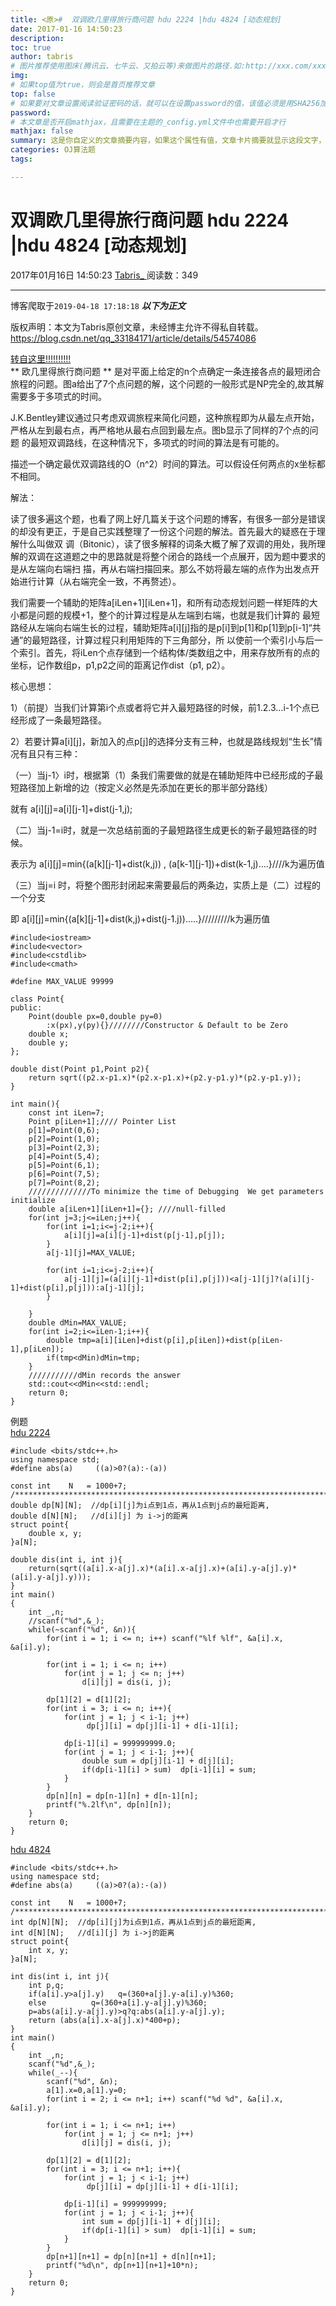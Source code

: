 ```yaml
---
title: <原>#  双调欧几里得旅行商问题 hdu 2224 |hdu 4824 [动态规划]
date: 2017-01-16 14:50:23
description:
toc: true
author: tabris
# 图片推荐使用图床(腾讯云、七牛云、又拍云等)来做图片的路径.如:http://xxx.com/xxx.jpg
img: 
# 如果top值为true，则会是首页推荐文章
top: false
# 如果要对文章设置阅读验证密码的话，就可以在设置password的值，该值必须是用SHA256加密后的密码，防止被他人识破
password: 
# 本文章是否开启mathjax，且需要在主题的_config.yml文件中也需要开启才行
mathjax: false
summary: 这是你自定义的文章摘要内容，如果这个属性有值，文章卡片摘要就显示这段文字，否则程序会自动截取文章的部分内容作为摘要
categories: OJ算法题
tags:

---
```





#  双调欧几里得旅行商问题 hdu 2224 |hdu 4824 [动态规划]

2017年01月16日 14:50:23  [ Tabris_ ](https://me.csdn.net/qq_33184171) 阅读数：349


--- 
 博客爬取于`2019-04-18 17:18:18`
***以下为正文***

版权声明：本文为Tabris原创文章，未经博主允许不得私自转载。
https://blog.csdn.net/qq_33184171/article/details/54574086

[ 转自这里!!!!!!!!!! ](http://www.mamicode.com/info-detail-523965.html)  
** 欧几里得旅行商问题 ** 是对平面上给定的n个点确定一条连接各点的最短闭合旅程的问题。图a给出了7个点问题的解，这个问题的一般形式是NP完全的,故其解需要多于多项式的时间。 

J.K.Bentley建议通过只考虑双调旅程来简化问题，这种旅程即为从最左点开始，严格从左到最右点，再严格地从最右点回到最左点。图b显示了同样的7个点的问题
的最短双调路线，在这种情况下，多项式的时间的算法是有可能的。

描述一个确定最优双调路线的O（n^2）时间的算法。可以假设任何两点的x坐标都不相同。

解法：

读了很多遍这个题，也看了网上好几篇关于这个问题的博客，有很多一部分是错误的却没有更正，于是自己实践整理了一份这个问题的解法。首先最大的疑惑在于理解什么叫做双
调（Bitonic），读了很多解释的词条大概了解了双调的用处，我所理解的双调在这道题之中的思路就是将整个闭合的路线一个点展开，因为题中要求的是从左端向右端扫
描，再从右端扫描回来。那么不妨将最左端的点作为出发点开始进行计算（从右端完全一致，不再赘述）。

我们需要一个辅助的矩阵a[iLen+1][iLen+1]，和所有动态规划问题一样矩阵的大小都是问题的规模+1，整个的计算过程是从左端到右端，也就是我们计算的
最短路经从左端向右端生长的过程，辅助矩阵a[i][j]指的是p[i]到p[1]和p[1]到p[i-1]“共通”的最短路径，计算过程只利用矩阵的下三角部分，所
以使前一个索引小与后一个索引。首先，将iLen个点存储到一个结构体/类数组之中，用来存放所有的点的坐标，记作数组p，p1,p2之间的距离记作dist（p1,
p2）。

核心思想：

1）（前提）当我们计算第i个点或者将它并入最短路径的时候，前1.2.3…i-1个点已经形成了一条最短路径。

2）若要计算a[i][j]，新加入的点p[j]的选择分支有三种，也就是路线规划“生长”情况有且只有三种：

（一）当j-1〉i时，根据第（1）条我们需要做的就是在辅助矩阵中已经形成的子最短路径加上新增的边（按定义必然是先添加在更长的那半部分路线）

就有 a[i][j]=a[i][j-1]+dist(j-1,j);

（二）当j-1=i时，就是一次总结前面的子最短路径生成更长的新子最短路径的时候。

表示为 a[i][j]=min{(a[k][j-1]+dist(k,j)) , (a[k-1][j-1])+dist(k-1,j)….}////k为遍历值

（三）当j=i 时，将整个图形封闭起来需要最后的两条边，实质上是（二）过程的一个分支

即 a[i][j]=min{(a[k][j-1]+dist(k,j)+dist(j-1.j))…..}/////////k为遍历值

    
    
    #include<iostream>
    #include<vector>
    #include<cstdlib>
    #include<cmath>
    
    #define MAX_VALUE 99999
    
    class Point{
    public:
        Point(double px=0,double py=0)
            :x(px),y(py){}////////Constructor & Default to be Zero
        double x;
        double y;
    };
    
    double dist(Point p1,Point p2){
        return sqrt((p2.x-p1.x)*(p2.x-p1.x)+(p2.y-p1.y)*(p2.y-p1.y));
    }
    
    int main(){
        const int iLen=7;
        Point p[iLen+1];//// Pointer List
        p[1]=Point(0,6);
        p[2]=Point(1,0);
        p[3]=Point(2,3);
        p[4]=Point(5,4);
        p[5]=Point(6,1);
        p[6]=Point(7,5);
        p[7]=Point(8,2);
        //////////////To minimize the time of Debugging  We get parameters initialize
        double a[iLen+1][iLen+1]={}; ////null-filled
        for(int j=3;j<=iLen;j++){
            for(int i=1;i<=j-2;i++){
                a[i][j]=a[i][j-1]+dist(p[j-1],p[j]);
            }
            a[j-1][j]=MAX_VALUE;
    
            for(int i=1;i<=j-2;i++){
                a[j-1][j]=(a[i][j-1]+dist(p[i],p[j]))<a[j-1][j]?(a[i][j-1]+dist(p[i],p[j])):a[j-1][j];
            }
    
        }
        double dMin=MAX_VALUE;
        for(int i=2;i<=iLen-1;i++){
            double tmp=a[i][iLen]+dist(p[i],p[iLen])+dist(p[iLen-1],p[iLen]);
            if(tmp<dMin)dMin=tmp;
        }
        ///////////dMin records the answer
        std::cout<<dMin<<std::endl;
        return 0;
    }

例题  
[ hdu 2224 ](http://acm.hdu.edu.cn/showproblem.php?pid=2224)

    
    
    #include <bits/stdc++.h>
    using namespace std;
    #define abs(a)     ((a)>0?(a):-(a))
    
    const int    N   = 1000+7;
    /***********************************************************************/
    double dp[N][N];  //dp[i][j]为i点到1点，再从1点到j点的最短距离,
    double d[N][N];   //d[i][j] 为 i->j的距离
    struct point{
        double x, y;
    }a[N];
    
    double dis(int i, int j){
        return(sqrt((a[i].x-a[j].x)*(a[i].x-a[j].x)+(a[i].y-a[j].y)*(a[i].y-a[j].y)));
    }
    int main()
    {
        int _,n;
        //scanf("%d",&_);
        while(~scanf("%d", &n)){
            for(int i = 1; i <= n; i++) scanf("%lf %lf", &a[i].x, &a[i].y);
    
            for(int i = 1; i <= n; i++)
                for(int j = 1; j <= n; j++)
                    d[i][j] = dis(i, j);
    
            dp[1][2] = d[1][2];
            for(int i = 3; i <= n; i++){
                for(int j = 1; j < i-1; j++)
                     dp[j][i] = dp[j][i-1] + d[i-1][i];
    
                dp[i-1][i] = 999999999.0;
                for(int j = 1; j < i-1; j++){
                    double sum = dp[j][i-1] + d[j][i];
                    if(dp[i-1][i] > sum)  dp[i-1][i] = sum;
                }
            }
            dp[n][n] = dp[n-1][n] + d[n-1][n];
            printf("%.2lf\n", dp[n][n]);
        }
        return 0;
    }

[ hdu 4824 ](http://acm.hdu.edu.cn/showproblem.php?pid=4824)

    
    
    #include <bits/stdc++.h>
    using namespace std;
    #define abs(a)     ((a)>0?(a):-(a))
    
    const int    N   = 1000+7;
    /***********************************************************************/
    int dp[N][N];  //dp[i][j]为i点到1点，再从1点到j点的最短距离,
    int d[N][N];   //d[i][j] 为 i->j的距离
    struct point{
        int x, y;
    }a[N];
    
    int dis(int i, int j){
        int p,q;
        if(a[i].y>a[j].y)   q=(360+a[j].y-a[i].y)%360;
        else          q=(360+a[i].y-a[j].y)%360;
        p=abs(a[i].y-a[j].y)>q?q:abs(a[i].y-a[j].y);
        return (abs(a[i].x-a[j].x)*400+p);
    }
    int main()
    {
        int _,n;
        scanf("%d",&_);
        while(_--){
            scanf("%d", &n);
            a[1].x=0,a[1].y=0;
            for(int i = 2; i <= n+1; i++) scanf("%d %d", &a[i].x, &a[i].y);
    
            for(int i = 1; i <= n+1; i++)
                for(int j = 1; j <= n+1; j++)
                    d[i][j] = dis(i, j);
    
            dp[1][2] = d[1][2];
            for(int i = 3; i <= n+1; i++){
                for(int j = 1; j < i-1; j++)
                     dp[j][i] = dp[j][i-1] + d[i-1][i];
    
                dp[i-1][i] = 999999999;
                for(int j = 1; j < i-1; j++){
                    int sum = dp[j][i-1] + d[j][i];
                    if(dp[i-1][i] > sum)  dp[i-1][i] = sum;
                }
            }
            dp[n+1][n+1] = dp[n][n+1] + d[n][n+1];
            printf("%d\n", dp[n+1][n+1]+10*n);
        }
        return 0;
    }

